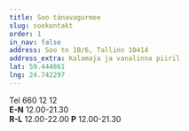 ```yaml
---
title: Soo tänavagurmee
slug: sookontakt
order: 1
in_nav: false
address: Soo tn 1B/6, Tallinn 10414
address_extra: Kalamaja ja vanalinna piiril
lat: 59.444861
lng: 24.742297
---
```


Tel 660 12 12  
**E-N** 12.00-21.30  
**R-L** 12.00-22.00 **P** 12.00-21.30
